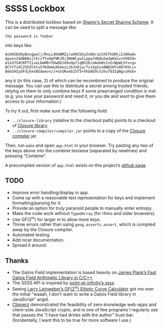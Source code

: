 # SSSS Lockbox

This is a distributed lockbox based on [Shamir&rsquo;s Secret
Sharing Scheme][ssss-wiki]. It can be used to split a message like:

    the password is foobar

into keys like:

    AcHdSbX8yBsngpwlj/RnLL4KdWMZz/wXHCbUyIn8OrzLhX5TkGMjiSJ0KwQ=
    Apyev24dWA0xjtEczfYxHgFNKJR/ZHmWlywlLppw7dQdu5wdqKbsvvVO9Z4=
    A1xU7SdCKPTIiuoL8wMD+59w6DJd9vHp7iqBh2D/oAekWsInS+WpWLhYv+g=
    BCYYTsXCZSEdlktuSfKdemLDkmezL26JnDja/7x1XgSsx0WB2DFv0EY6VLc=
    BebSHIydFdjkknB5dwevn/z+UsGRveb25T5+Vkb6E9cVJhu7O3IqNgssHsE=

any k (in this case, 2) of which can be recombined to produce the original
message. You can use this to distribute a secret among trusted friends, relying
on them to only combine keys if some prearranged condition is met (e.g. you
lose your password and need it, or you die and want to give them access to your
information.)

To try it out, first make sure that the following hold:

- `../closure-library` (relative to the checkout
  path) points to a checkout of [Closure library][].
- `../closure-compiler/compiler.jar` points to a copy
  of the [Closure compiler][] jar.

Then, run `make` and open `app.html` in your browser. Try
pasting any two of the keys above into the combine textarea
(separated by newlines) and pressing &ldquo;Combine&rdquo;.

A precompiled version of `app.html` exists
on this project&rsquo;s [github page][].

## TODO

- Improve error handling/display in app.
- Come up with a reasonable text representation for keys and implement
  formatting/parsing for it.
- Provide an option for truly paranoid people to manually enter entropy.
- Make the code work without `TypedArray` (for rhino and older browsers).
- Use GF(2<sup>m</sup>) for larger m to allow more keys.
- Throw errors rather than using `goog.asserts.assert`,
  which is compiled away by the Closure compiler.
- Automated testing.
- Add nicer documentation.
- Spread it around.

## Thanks

- The Galois Field implementation is based heavily on [James Plank&rsquo;s Fast
  Galois Field Arithmetic Library in C/C++][galois].
- The SSSS API is inspired by [point-at-infinity&rsquo;s ssss][ssss].
- Seeing [Larry Leinweber&rsquo;s GF(2<sup>m</sup>) Elliptic Curve
  Calculator][gfeccalc] got me over the initial &ldquo;waaah, I don&rsquo;t
  want to write a Galois Field library in JavaScript&rdquo; angst.
- [Clipperz][] demonstrated the feasibility of zero-knowledge web-apps and
  client-side JavaScript crypto, and is one of few programs I regularly use
  that passes the &ldquo;I have had drinks with the author&rdquo; trust-bar.
  (Incidentally, I want this to be true for more software I use.)


[clipperz]:         https://www.clipperz.com/                 "Clipperz"
[closure library]:  http://code.google.com/p/closure-library  "Closure Library"
[closure compiler]: http://code.google.com/p/closure-compiler "Closure Compiler"
[galois]:           http://web.eecs.utk.edu/~plank/plank/papers/CS-07-593/
    "Fast Galois Field Arithmetic Library in C/C++"
[gfeccalc]:         http://vorlon.case.edu/~lxl106/gfeccalc.htm
    "GF(2^m) Elliptic Curve Calculator"
[github page]:      http://mrdomino.github.com/lockbox/       "SSSS Lockbox"
[ssss]:             http://point-at-infinity.org/ssss/
    "ssss: Shamir's Secret Sharing Scheme"
[ssss-wiki]:        https://en.wikipedia.org/wiki/Shamir's_Secret_Sharing
    "Shamir's Secret Sharing Scheme"

